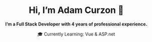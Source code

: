 <h1 align="center">Hi, I’m Adam Curzon 👋</h1>
<p align="center"><b>I’m a Full Stack Developer with 4 years of professional experience.</b><p>
<p align="center">🎓 Currently Learning: Vue & ASP.net</p>


